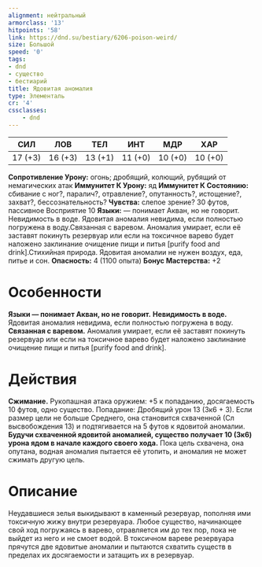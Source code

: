 ```yaml
---
alignment: нейтральный
armorclass: '13'
hitpoints: '58'
link: https://dnd.su/bestiary/6206-poison-weird/
size: Большой
speed: '0'
tags:
- dnd
- существо
- бестиарий
title: Ядовитая аномалия
type: Элементаль
cr: '4'
cssclasses:
    - dnd
---
```



| СИЛ | ЛОВ | ТЕЛ | ИНТ | МДР | ХАР |
|---|---|---|---|---|---|
| 17 (+3) | 16 (+3) | 13 (+1) | 11 (+0) | 10 (+0) | 10 (+0) |
**Сопротивление Урону:** огонь; дробящий, колющий, рубящий от немагических атак
**Иммунитет К Урону:** яд
**Иммунитет К Состоянию:** сбивание с ног?, паралич?, отравление?, опутанность?, истощение?, захват?, бессознательность?
**Чувства:** слепое зрение? 30 футов, пассивное Восприятие 10
**Языки:** — понимает Акван, но не говорит.
Невидимость в воде. Ядовитая аномалия невидима, если полностью погружена в воду.Связанная с варевом. Аномалия умирает, если её заставят покинуть резервуар или если на токсичное варево будет наложено заклинание очищение пищи и питья [purify food and drink].Стихийная природа. Ядовитая аномалии не нужен воздух, еда, питье и сон.
**Опасность:** 4 (1100 опыта)
**Бонус Мастерства:** +2


# Особенности
**Языки — понимает Акван, но не говорит.** 
**Невидимость в воде.** Ядовитая аномалия невидима, если полностью погружена в воду.
**Связанная с варевом.** Аномалия умирает, если её заставят покинуть резервуар или если на токсичное варево будет наложено заклинание очищение пищи и питья [purify food and drink].


# Действия
**Сжимание.** Рукопашная атака оружием: +5 к попаданию, досягаемость 10 футов, одно существо. Попадание: Дробящий урон 13 (3к6 + 3). Если размер цели не больше Среднего, она становится схваченной (Сл высвобождения 13) и подтягивается на 5 футов к ядовитой аномалии.
**Будучи схваченной ядовитой аномалией, существо получает 10 (3к6) урона ядом в начале каждого своего хода.** Пока цель схвачена, она опутана, водная аномалия пытается её утопить, и аномалия не может сжимать другую цель.


# Описание
Неудавшиеся зелья выкидывают в каменный резервуар, пополняя ими токсичную жижу внутри резервуара. Любое существо, начинающее свой ход погружаясь в варево, отравляется им до тех пор, пока не выйдет из него и не смоет водой. В токсичном вареве резервуара прячутся две ядовитые аномалии и пытаются схватить существ в пределах их досягаемости и затащить их в резервуар.
